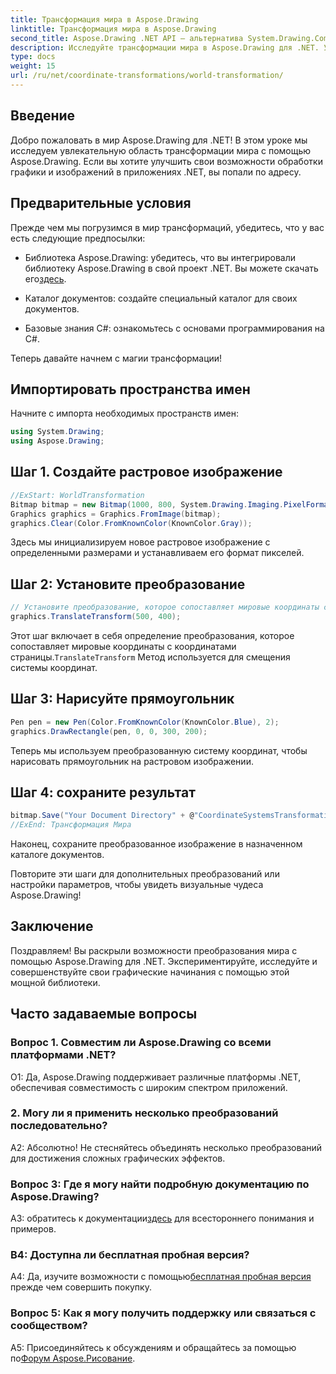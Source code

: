 ```yaml
---
title: Трансформация мира в Aspose.Drawing
linktitle: Трансформация мира в Aspose.Drawing
second_title: Aspose.Drawing .NET API — альтернатива System.Drawing.Common
description: Исследуйте трансформации мира в Aspose.Drawing для .NET. Улучшите свою графику с помощью простых шагов.
type: docs
weight: 15
url: /ru/net/coordinate-transformations/world-transformation/
---
```

## Введение

Добро пожаловать в мир Aspose.Drawing для .NET! В этом уроке мы исследуем увлекательную область трансформации мира с помощью Aspose.Drawing. Если вы хотите улучшить свои возможности обработки графики и изображений в приложениях .NET, вы попали по адресу.

## Предварительные условия

Прежде чем мы погрузимся в мир трансформаций, убедитесь, что у вас есть следующие предпосылки:

-  Библиотека Aspose.Drawing: убедитесь, что вы интегрировали библиотеку Aspose.Drawing в свой проект .NET. Вы можете скачать его[здесь](https://releases.aspose.com/drawing/net/).

- Каталог документов: создайте специальный каталог для своих документов.

- Базовые знания C#: ознакомьтесь с основами программирования на C#.

Теперь давайте начнем с магии трансформации!

## Импортировать пространства имен

Начните с импорта необходимых пространств имен:

```csharp
using System.Drawing;
using Aspose.Drawing;
```

## Шаг 1. Создайте растровое изображение

```csharp
//ExStart: WorldTransformation
Bitmap bitmap = new Bitmap(1000, 800, System.Drawing.Imaging.PixelFormat.Format32bppPArgb);
Graphics graphics = Graphics.FromImage(bitmap);
graphics.Clear(Color.FromKnownColor(KnownColor.Gray));
```

Здесь мы инициализируем новое растровое изображение с определенными размерами и устанавливаем его формат пикселей.

## Шаг 2: Установите преобразование

```csharp
// Установите преобразование, которое сопоставляет мировые координаты с координатами страницы:
graphics.TranslateTransform(500, 400);
```

 Этот шаг включает в себя определение преобразования, которое сопоставляет мировые координаты с координатами страницы.`TranslateTransform` Метод используется для смещения системы координат.

## Шаг 3: Нарисуйте прямоугольник

```csharp
Pen pen = new Pen(Color.FromKnownColor(KnownColor.Blue), 2);
graphics.DrawRectangle(pen, 0, 0, 300, 200);
```

Теперь мы используем преобразованную систему координат, чтобы нарисовать прямоугольник на растровом изображении.

## Шаг 4: сохраните результат

```csharp
bitmap.Save("Your Document Directory" + @"CoordinateSystemsTransformations\WorldTransformation_out.png");
//ExEnd: Трансформация Мира
```

Наконец, сохраните преобразованное изображение в назначенном каталоге документов.

Повторите эти шаги для дополнительных преобразований или настройки параметров, чтобы увидеть визуальные чудеса Aspose.Drawing!

## Заключение

Поздравляем! Вы раскрыли возможности преобразования мира с помощью Aspose.Drawing для .NET. Экспериментируйте, исследуйте и совершенствуйте свои графические начинания с помощью этой мощной библиотеки.

## Часто задаваемые вопросы

### Вопрос 1. Совместим ли Aspose.Drawing со всеми платформами .NET?

О1: Да, Aspose.Drawing поддерживает различные платформы .NET, обеспечивая совместимость с широким спектром приложений.

### 2. Могу ли я применить несколько преобразований последовательно?

А2: Абсолютно! Не стесняйтесь объединять несколько преобразований для достижения сложных графических эффектов.

### Вопрос 3: Где я могу найти подробную документацию по Aspose.Drawing?

 A3: обратитесь к документации[здесь](https://reference.aspose.com/drawing/net/) для всестороннего понимания и примеров.

### В4: Доступна ли бесплатная пробная версия?

 A4: Да, изучите возможности с помощью[бесплатная пробная версия](https://releases.aspose.com/) прежде чем совершить покупку.

### Вопрос 5: Как я могу получить поддержку или связаться с сообществом?

 A5: Присоединяйтесь к обсуждениям и обращайтесь за помощью по[Форум Aspose.Рисование](https://forum.aspose.com/c/diagram/17).